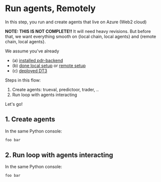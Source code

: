 <!--
Copyright 2023 Ocean Protocol Foundation
SPDX-License-Identifier: Apache-2.0
-->

# Run agents, Remotely

In this step, you run and create agents that live on Azure (Web2 cloud)

**NOTE: THIS IS NOT COMPLETE!!** It will need heavy revisions. But before that, we want everything smooth on {local chain, local agents} and {remote chain, local agents}.

We assume you've already
- (a) [installed pdr-backend](install.md)
- (b) [done local setup](setup-local.md) or [remote setup](setup-remote.md)
- (c) [deployed DT3](deploy-dt3.md)

Steps in this flow:
1. Create agents: trueval, predictoor, trader, ..
2. Run loop with agents interacting

Let's go!

## 1. Create agents

In the same Python console:
```python
foo bar
```


## 2. Run loop with agents interacting

In the same Python console:
```python
foo bar
```

